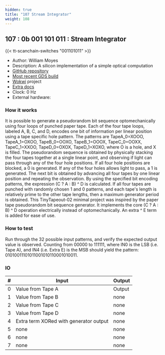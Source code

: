 ```yaml
---
hidden: true
title: "107 Stream Integrator"
weight: 108
---
```


## 107 : 0b 001 101 011 : Stream Integrator

{{< tt-scanchain-switches "001101011" >}}

* Author: William Moyes
* Description: A silicon implementation of a simple optical computation
* [GitHub repository](https://github.com/moyesw/tt02-moyesw-StreamIntegrator)
* [Most recent GDS build](https://github.com/moyesw/tt02-moyesw-StreamIntegrator/actions/runs/3357095237)
* [Wokwi](https://wokwi.com/projects/346553315158393428) project
* [Extra docs]()
* Clock: 0 Hz
* External hardware: 



### How it works

It is possible to generate a pseudorandom bit sequence optomechanically using four loops of punched paper tape. Each of the four tape loops, labeled A, B, C, and D, encodes one bit of information per linear position using a tape specific hole pattern. The patterns are TapeA_0=XOOO, TapeA_1=OXOO, TapeB_0=OOXO, TapeB_1=OOOX, TapeC_0=OOXX, TapeC_1=XXOO, TapeD_0=OXOX, TapeD_1=XOXO, where O is a hole, and X is filled. The pseudorandom sequence is obtained by physically stacking the four tapes together at a single linear point, and observing if light can pass through any of the four hole positions. If all four hole positions are blocked, a 0 is generated. If any of the four holes allows light to pass, a 1 is generated. The next bit is obtained by advancing all four tapes by one linear position and repeating the observation. By using the specified bit encoding patterns, the expression (C ? A : B) ^ D is calculated. If all four tapes are punched with randomly chosen 1 and 0 patterns, and each tape's length is relatively prime to the other tape lengths, then a maximum generator period is obtained. This TinyTapeout-02 minimal project was inspired by the paper tape pseudorandom bit sequence generator. It implements the core (C ? A : B) ^ D operation electrically instead of optomechanically. An extra ^ E term is added for ease of use.

### How to test

Run through the 32 possible input patterns, and verify the expected output value is observed. Counting from 00000 to 111111, where IN0 is the LSB (i.e. Tape A), and IN4 (i.e. Extra E) is the MSB should yield the pattern: 01010011101011001010110001010011.

### IO

| # | Input        | Output       |
|---|--------------|--------------|
| 0 | Value from Tape A  | Output |
| 1 | Value from Tape B  | none |
| 2 | Value from Tape C  | none |
| 3 | Value from Tape D  | none |
| 4 | Extra term XORed with generator output  | none |
| 5 | none  | none |
| 6 | none  | none |
| 7 | none  | none |
